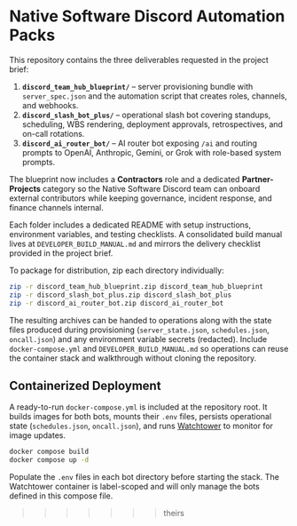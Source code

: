 # Native Software Discord Automation Packs

This repository contains the three deliverables requested in the project brief:

1. **`discord_team_hub_blueprint/`** – server provisioning bundle with
   `server_spec.json` and the automation script that creates roles, channels, and
   webhooks.
2. **`discord_slash_bot_plus/`** – operational slash bot covering standups,
   scheduling, WBS rendering, deployment approvals, retrospectives, and on-call
   rotations.
3. **`discord_ai_router_bot/`** – AI router bot exposing `/ai` and routing prompts
   to OpenAI, Anthropic, Gemini, or Grok with role-based system prompts.

The blueprint now includes a **Contractors** role and a dedicated
**Partner-Projects** category so the Native Software Discord team can onboard
external contributors while keeping governance, incident response, and finance
channels internal.

Each folder includes a dedicated README with setup instructions, environment
variables, and testing checklists. A consolidated build manual lives at
`DEVELOPER_BUILD_MANUAL.md` and mirrors the delivery checklist provided in the
project brief.

To package for distribution, zip each directory individually:

```bash
zip -r discord_team_hub_blueprint.zip discord_team_hub_blueprint
zip -r discord_slash_bot_plus.zip discord_slash_bot_plus
zip -r discord_ai_router_bot.zip discord_ai_router_bot
```

The resulting archives can be handed to operations along with the state files
produced during provisioning (`server_state.json`, `schedules.json`,
`oncall.json`) and any environment variable secrets (redacted). Include
`docker-compose.yml` and `DEVELOPER_BUILD_MANUAL.md` so operations can reuse the
container stack and walkthrough without cloning the repository.

## Containerized Deployment

A ready-to-run `docker-compose.yml` is included at the repository root. It
builds images for both bots, mounts their `.env` files, persists operational
state (`schedules.json`, `oncall.json`), and runs [Watchtower](https://github.com/containrrr/watchtower)
to monitor for image updates.

```bash
docker compose build
docker compose up -d
```

Populate the `.env` files in each bot directory before starting the stack. The
Watchtower container is label-scoped and will only manage the bots defined in
this compose file.
>>>>>>> theirs
